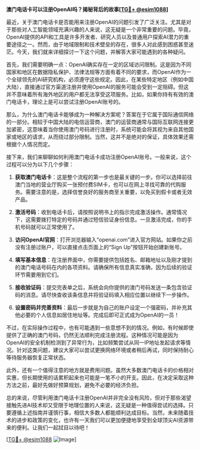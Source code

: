 **澳门电话卡可以注册OpenAI吗？揭秘背后的故事[[TG💪+ @esim1088](https://t.me/s/esim1088)]**

最近，关于澳门电话卡是否能用来注册OpenAI的问题引发了广泛关注。尤其是对于那些对人工智能领域充满兴趣的人来说，这无疑是一个非常重要的问题。毕竟，OpenAI提供的API和工具是许多开发者、研究人员以及普通用户探索AI潜力的重要途径之一。然而，由于地域限制和技术壁垒的存在，很多人对此感到困惑甚至迷茫。今天，我们就来详细探讨一下这个问题，并解答大家可能遇到的各种疑问。

首先，我们需要明确一点：OpenAI确实存在一定的区域访问限制。这是因为不同国家和地区在数据隐私保护、法律法规等方面有着不同的要求，而OpenAI作为一个全球领先的AI研究机构，必须遵守这些规定。因此，在某些特定地区（例如中国大陆），直接通过官方渠道注册并使用OpenAI的服务可能会受到一定阻碍。但这并不意味着所有海外地区的用户都无法享受这项服务。比如，如果你持有有效的澳门电话卡，理论上是可以尝试注册OpenAI账号的。

那么，为什么澳门电话卡能够成为一种解决方案呢？答案在于它属于国际通信网络的一部分。相较于中国大陆的电信运营商，澳门的运营商通常与国际互联网连接更加紧密，这意味着当你使用澳门号码进行注册时，系统可能会将其视为来自其他国家或地区的请求，从而绕过部分限制。当然，这并不是绝对的保证，具体效果还需根据个人情况而定。

接下来，我们来聊聊如何利用澳门电话卡成功注册OpenAI账号。一般来说，这个过程可以分为以下几个步骤：

1. **获取澳门电话卡**：这是整个流程的第一步也是最关键的一步。你可以选择前往澳门当地的营业厅购买一张预付费SIM卡，也可以在网上寻找可靠的代购服务。需要注意的是，选择信誉良好的服务商至关重要，以免买到假卡或者无效产品。

2. **激活号码**：收到电话卡后，请按照说明书上的指示完成激活操作。通常情况下，这需要拨打特定的号码并通过短信验证身份信息。一旦激活完成，你的手机号码就可以正常使用了。

3. **访问OpenAI官网**：打开浏览器输入“openai.com”进入官方网站。如果你之前没有注册过账户，可以直接点击页面上的“Sign Up”按钮开始创建新账号。

4. **填写基本信息**：在注册界面中，你需要提供包括姓名、邮箱地址以及刚才提到的澳门电话号码在内的各项资料。请确保所有信息真实准确，因为后续的验证环节需要用到它们。

5. **接收验证码**：提交完表单之后，系统会向你提供的澳门号码发送一条包含验证码的消息。请尽快查收该条信息并将验证码填入相应位置以继续下一步操作。

6. **设置密码并完善资料**：最后一步就是为自己的账户设定一个强密码，并补充其他必要的个人信息如居住地址等。完成后即可正式成为OpenAI的一员！

不过，在实际操作过程中，也有可能遇到一些意想不到的情况。例如，有时候即使提供了正确的澳门号码，仍然无法顺利完成注册流程。这种情况可能是因为OpenAI的安全机制检测到了异常行为，比如频繁尝试从同一IP地址发起请求等情况。针对这类问题，建议大家可以尝试更换网络环境或者稍后再试，同时保持耐心等待服务器恢复正常状态。

此外，还有一个值得注意的地方就是费用问题。虽然大多数澳门电话卡的价格相对实惠，但长期使用的话累积起来也可能是一笔不小的开支。因此，在决定采取这种方法之前，最好先做好预算规划，避免不必要的经济负担。

总的来说，尽管利用澳门电话卡注册OpenAI并非完全没有风险，但对于那些渴望接触先进AI技术却又受限于地理位置的人来说，这无疑是一种值得尝试的选择。只要遵循上述指南并谨慎行事，相信大多数人都能顺利达成目标。当然，未来随着技术的进步和政策的变化，也许有一天我们可以更加便捷地享受到全球顶尖AI资源带来的便利。让我们一起拭目以待吧！

[[TG💪+ @esim1088](https://t.me/s/esim1088) ![Image](https://i.postimg.cc/4NQfJmqS/Snipaste-2025-05-13-00-14-12.png)]